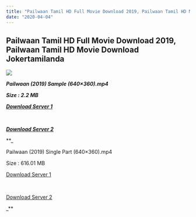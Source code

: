 ```yaml
---
title: "Pailwaan Tamil HD Full Movie Download 2019, Pailwaan Tamil HD Movie Download Jokertamilanda"
date: "2020-04-04"
---
```


## Pailwaan Tamil HD Full Movie Download 2019, Pailwaan Tamil HD Movie Download Jokertamilanda

![](https://images.moviebuff.com/750805cc-0fdd-42c6-ac08-d8c3a31697db?w=1000)

**_Pailwaan (2019) Sample (640×360).mp4_**

**_Size : 2.2 MB_**

**_[Download Server 1](http://c1.wetransfer.vip/files/Tamil{b337cb003d07febca875724d018e20f8c1927a284fdd439ea607fcc650de5bb7}20Movies/Tamil{b337cb003d07febca875724d018e20f8c1927a284fdd439ea607fcc650de5bb7}202019{b337cb003d07febca875724d018e20f8c1927a284fdd439ea607fcc650de5bb7}20Movies/Pailwaan{b337cb003d07febca875724d018e20f8c1927a284fdd439ea607fcc650de5bb7}20(2019)/Pailwaan{b337cb003d07febca875724d018e20f8c1927a284fdd439ea607fcc650de5bb7}20(2019){b337cb003d07febca875724d018e20f8c1927a284fdd439ea607fcc650de5bb7}20HQ{b337cb003d07febca875724d018e20f8c1927a284fdd439ea607fcc650de5bb7}20DVDScr/Pailwaan{b337cb003d07febca875724d018e20f8c1927a284fdd439ea607fcc650de5bb7}20(2019){b337cb003d07febca875724d018e20f8c1927a284fdd439ea607fcc650de5bb7}20Sample{b337cb003d07febca875724d018e20f8c1927a284fdd439ea607fcc650de5bb7}20(640x360).mp4)_**

**_[  
](http://c1.wetransfer.vip/files/Tamil{b337cb003d07febca875724d018e20f8c1927a284fdd439ea607fcc650de5bb7}20Movies/Tamil{b337cb003d07febca875724d018e20f8c1927a284fdd439ea607fcc650de5bb7}202019{b337cb003d07febca875724d018e20f8c1927a284fdd439ea607fcc650de5bb7}20Movies/Pailwaan{b337cb003d07febca875724d018e20f8c1927a284fdd439ea607fcc650de5bb7}20(2019)/Pailwaan{b337cb003d07febca875724d018e20f8c1927a284fdd439ea607fcc650de5bb7}20(2019){b337cb003d07febca875724d018e20f8c1927a284fdd439ea607fcc650de5bb7}20HQ{b337cb003d07febca875724d018e20f8c1927a284fdd439ea607fcc650de5bb7}20DVDScr/Pailwaan{b337cb003d07febca875724d018e20f8c1927a284fdd439ea607fcc650de5bb7}20(2019){b337cb003d07febca875724d018e20f8c1927a284fdd439ea607fcc650de5bb7}20Sample{b337cb003d07febca875724d018e20f8c1927a284fdd439ea607fcc650de5bb7}20(640x360).mp4)_**

**_[Download Server 2](http://c1.wetransfer.vip/files/Tamil{b337cb003d07febca875724d018e20f8c1927a284fdd439ea607fcc650de5bb7}20Movies/Tamil{b337cb003d07febca875724d018e20f8c1927a284fdd439ea607fcc650de5bb7}202019{b337cb003d07febca875724d018e20f8c1927a284fdd439ea607fcc650de5bb7}20Movies/Pailwaan{b337cb003d07febca875724d018e20f8c1927a284fdd439ea607fcc650de5bb7}20(2019)/Pailwaan{b337cb003d07febca875724d018e20f8c1927a284fdd439ea607fcc650de5bb7}20(2019){b337cb003d07febca875724d018e20f8c1927a284fdd439ea607fcc650de5bb7}20HQ{b337cb003d07febca875724d018e20f8c1927a284fdd439ea607fcc650de5bb7}20DVDScr/Pailwaan{b337cb003d07febca875724d018e20f8c1927a284fdd439ea607fcc650de5bb7}20(2019){b337cb003d07febca875724d018e20f8c1927a284fdd439ea607fcc650de5bb7}20Sample{b337cb003d07febca875724d018e20f8c1927a284fdd439ea607fcc650de5bb7}20(640x360).mp4)_**

**_

Pailwaan (2019) Single Part (640×360).mp4

Size : 616.01 MB

[Download Server 1](http://c7.wetransfer.vip//files/Pailwaan{b337cb003d07febca875724d018e20f8c1927a284fdd439ea607fcc650de5bb7}20(2019).mp4)

[  
](http://c7.wetransfer.vip//files/Pailwaan{b337cb003d07febca875724d018e20f8c1927a284fdd439ea607fcc650de5bb7}20(2019).mp4)

[Download Server 2](http://c7.wetransfer.vip//files/Pailwaan{b337cb003d07febca875724d018e20f8c1927a284fdd439ea607fcc650de5bb7}20(2019).mp4)

_**
